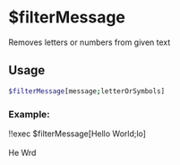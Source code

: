 # $filterMessage

Removes letters or numbers from given text

## Usage

```bash
$filterMessage[message;letterOrSymbols]
```

### Example:
<discord-messages>
          <discord-message :bot="false" role-color="#ffcc9a" author="Member">
        !!exec $filterMessage[Hello World;lo]<br><br>
          </discord-message>
          <discord-message :bot="true" role-color="#0099ff" author="Custom Command" avatar="https://media.discordapp.net/avatars/725721249652670555/781224f90c3b841ba5b40678e032f74a.webp">
        He Wrd
        </discord-message>
</discord-messages>